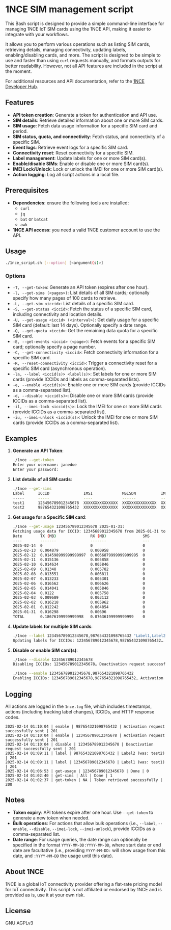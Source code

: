 # 1NCE SIM management script

This Bash script is designed to provide a simple command-line interface for managing 1NCE IoT SIM cards using the 1NCE API, making it easier to integrate with your workflows. 

It allows you to perform various operations such as listing SIM cards, retrieving details, managing connectivity, updating labels, enabling/disabling cards, and more. The script is designed to be simple to use and faster than using `curl` requests manually, and formats outputs for better readability. However, not all API features are included in the script at the moment.

For additional resources and API documentation, refer to the [1NCE Developer Hub](https://help.1nce.com/dev-hub/reference/api-welcome).

## Features
- **API token creation**: Generate a token for authentication and API use.
- **SIM details**: Retrieve detailed information about one or more SIM cards.
- **SIM usage**: Fetch data usage information for a specific SIM card and period.
- **SIM status, quota, and connectivity**: Fetch status, and connectivity of a specific SIM.
- **Event logs**: Retrieve event logs for a specific SIM card.
- **Connectivity reset**: Reset connectivity for a specific SIM.
- **Label management**: Update labels for one or more SIM card(s).
- **Enable/disable SIMs**: Enable or disable one or more SIM card(s).
- **IMEI Lock/Unlock**: Lock or unlock the IMEI for one or more SIM card(s).
- **Action logging**: Log all script actions in a local file.

## Prerequisites
- **Dependencies**: ensure the following tools are installed:
  - `curl`
  - `jq`
  - `bat` or `batcat`
  - `awk`
- **1NCE API access**: you need a valid 1NCE customer account to use the API.

## Usage

```bash
./1nce_script.sh [--option] [<argument(s)>]
```

### Options
- `-T, --get-token`: Generate an API token (expires after one hour).
- `-l, --get-sims (<pages>)`: List details of all SIM cards; optionally specify how many pages of 100 cards to retrieve.
- `-L, --get-sim <iccid>`: List details of a specific SIM card.
- `-S, --get-status <iccid>`: Fetch the status of a specific SIM card, including connectivity and location details.
- `-U, --get-usage <iccid> (<interval>)`: Get daily usage for a specific SIM card (default: last 14 days). Optionally specify a date range.
- `-Q, --get-quota <iccid>`: Get the remaining data quota for a specific SIM card.
- `-E, --get-events <iccid> (<page>)`: Fetch events for a specific SIM card; optionally specify a page number.
- `-C, --get-connectivity <iccid>`: Fetch connectivity information for a specific SIM card.
- `-R, --reset-connectivity <iccid>`: Trigger a connectivity reset for a specific SIM card (asynchronous operation).
- `-la, --label <iccid(s)> <label(s)>`: Set labels for one or more SIM cards (provide ICCIDs and labels as comma-separated lists).
- `-e, --enable <iccid(s)>`: Enable one or more SIM cards (provide ICCIDs as a comma-separated list).
- `-d, --disable <iccid(s)>`: Disable one or more SIM cards (provide ICCIDs as a comma-separated list).
- `-il, --imei-lock <iccid(s)>`: Lock the IMEI for one or more SIM cards (provide ICCIDs as a comma-separated list).
- `-iu, --imei-unlock <iccid(s)>`: Unlock the IMEI for one or more SIM cards (provide ICCIDs as a comma-separated list).

## Examples

1. **Generate an API Token**:
   ```bash
   ./1nce --get-token
   Enter your username: janedoe
   Enter your password: 
   ```

2. **List details of all SIM cards**:
   ```bash
   ./1nce --get-sims
   Label      ICCID               IMSI             MSISDN           IMEI              IMEI lock  Status   Activation date               IP             Quota  Quota status             SMS quota  SMS quota status
   -----      -----               ----             ------           ----              ---------  ------   ---------------               --             -----  ------------             ---------  ----------------
   test1      123456789012345678  XXXXXXXXXXXXXXX  XXXXXXXXXXXXXXX  XXXXXXXXXXXXXXXX  false      Enabled  2022-11-25T12:56:06.000+0000  12.345.67.8    500    More than 20% available  250        More than 20% available
   test2      987654321098765432  XXXXXXXXXXXXXXX  XXXXXXXXXXXXXXX  XXXXXXXXXXXXXXXX  false      Enabled  2022-11-21T11:22:01.000+0000  23.456.78.9    500    More than 20% available  250        More than 20% available
   ```

3. **Get usage for a Specific SIM card**:
   ```bash
   ./1nce --get-usage 123456789012345678 2025-01-31:
   Fetching usage data for ICCID: 12345689012345678 from 2025-01-31 to 2025-02-14… Done.
   Date        TX (MB)               RX (MB)                SMS
   ----        -------               -------                ---
   2025-02-14  0                     0                      0
   2025-02-13  0.004879              0.000958               0
   2025-02-12  0.014598999999999997  0.0066879999999999995  0
   2025-02-11  0.015136              0.005858               0
   2025-02-10  0.014634              0.005846               0
   2025-02-09  0.01348               0.005782               0
   2025-02-08  0.013551              0.006811               0
   2025-02-07  0.013233              0.005301               0
   2025-02-06  0.016562              0.006626               0
   2025-02-05  0.014041              0.005846               0
   2025-02-04  0.0122                0.005758               0
   2025-02-03  0.009689              0.003112               0
   2025-02-02  0.016218              0.005962               0
   2025-02-01  0.012242              0.004854               0
   2025-01-31  0.016298              0.00696                0
   TOTAL       0.18676199999999998   0.07636199999999999    0
   ```

4. **Update labels for multiple SIM cards**:
   ```bash
   ./1nce --label 123456789012345678,987654321098765432 "Label1,Label2"
   Updating labels for ICCIDs: 123456789012345678,987654321098765432… Labels updated successfully.
	```

5. **Disable or enable SIM card(s)**:
   ```bash
   ./1nce --disable 123456789012345678
   Disabling ICCIDs: 123456789012345678… Deactivation request successfully sent.

   ./1nce --enable 123456789012345678,987654321098765432
   Enabling ICCIDs: 123456789012345678,987654321098765432… Activation request successfully sent.
   ```

## Logging
All actions are logged in the `1nce.log` file, which includes timestamps, actions (including tracking label changes), ICCIDs, and HTTP response codes.

```
2025-02-14 01:10:04 | enable | 987654321098765432 | Activation request successfully sent | 201
2025-02-14 01:10:04 | enable | 123456789012345678 | Activation request successfully sent | 201
2025-02-14 01:10:04 | disable | 123456789012345678 | Deactivation request successfully sent | 201
2025-02-14 01:09:11 | label | 987654321098765432 | Label2 (was: test2) | 201
2025-02-14 01:09:11 | label | 123456789012345678 | Label1 (was: test1) | 201
2025-02-14 01:06:53 | get-usage | 123456789012345678 | Done | 0
2025-02-14 01:02:40 | get-sims | All | Done | 1
2025-02-14 01:02:37 | get-token | NA | Token retrieved successfully | 200
```

## Notes
- **Token expiry**: API tokens expire after one hour. Use `--get-token` to generate a new token when needed.
- **Bulk operations**: For actions that allow bulk operations (i.e., `--label`, `--enable`, `--disable`, `--imei-lock`, `--imei-unlock`), provide ICCIDs as a comma-separated list.
- **Date range**: For usage queries, the date range can optionally be specified in the format `YYYY-MM-DD:YYYY-MM-DD`, where start date or end date are facultative (i.e., providing `YYYY-MM-DD:` will show usage from this date, and `:YYYY-MM-DD` the usage until this date).

## About 1NCE
1NCE is a global IoT connectivity provider offering a flat-rate pricing model for IoT connectivity. This script is not affiliated or endorsed by 1NCE and is provided as is, use it at your own risk.

## License
GNU AGPLv3
